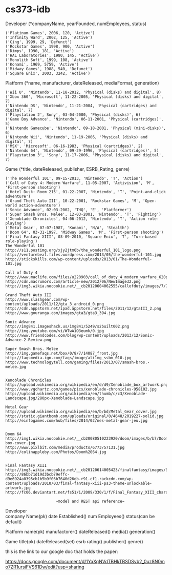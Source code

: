 cs373-idb
=========

Developer (*companyName, yearFounded, numEmployees, status)

    ('Platinum Games', 2006, 120, 'Active')
    ('Infinity Ward', 2002, 125, 'Active')
    ('Cing', 1999, 29, 'Defunct')
    ('Rockstar Games', 1998, 900, 'Active')
    ('Dimps', 1990, 181, 'Active')
    ('HAL Laboratories', 1980, 145, 'Active')
    ('Monolith Soft', 1999, 108, 'Active')
    ('Konami', 1969, 5759, 'Active')
    ('Midway Games', 1988, 540, 'Defunct')
    ('Square Enix', 2003, 3242, 'Active')


Platform (*name, manufacturer, dateReleased, mediaFormat, generation)

    ('Wii U', 'Nintendo', 11-18-2012, 'Physical (disks) and digital', 8)
    ('Xbox 360', 'Microsoft', 11-22-2005, 'Physical (disks) and digital', 7)
    ('Nintendo DS', 'Nintendo', 11-21-2004, 'Physical (cartridges) and digital', 7)
    ('Playstation 2', Sony', 03-04-2000, 'Physical (disks)', 6)
    ('Game Boy Advance', 'Nintendo', 06-11-2001, 'Physical (cartridges)', 5)
    ('Nintendo Gamecube', 'Nintendo', 09-18-2001, 'Physical (mini-disks)', 6)
    ('Nintendo Wii', 'Nintendo', 11-19-2006, 'Physical (disks) and digital', 7)
    ('MSX', 'Microsoft', 06-16-1983, 'Physical (cartridges)', 2)
    ('Nintendo 64', 'Nintendo', 09-29-1996, 'Physical (cartridges)', 5)
    ('Playstation 3', 'Sony', 11-17-2006, 'Physical (disks) and digital', 7)


Game (*title, dateReleased, publisher, ESRB_Rating, genre)

    ('The Wonderful 101', 09-15-2013, 'Nintendo', 'T', 'Action')
    ('Call of Duty 4: Modern Warfare', 11-05-2007, 'Activision', 'M', 'First-person shooting')
    ('Hotel Dusk: Room 215', 01-22-2007, 'Nintendo', 'T', 'Point-and-click adventure')
    ('Grand Theft Auto III', 10-22-2001, 'Rockstar Games', 'M', 'Open-world action-adventure')
    ('Sonic Advance', 02-03-2002, 'THQ', 'E', 'Platformer')
    ('Super Smash Bros. Melee', 12-03-2001, 'Nintendo', 'T', 'Fighting')
    ('Xenoblade Chronicles', 04-06-2012, 'Nintendo', 'T', 'Action role-playing')
    ('Metal Gear', 07-07-1987, 'Konami', 'N/A', 'Stealth')
    ('Doom 64', 03-31-1997, 'Midway Games', 'M', 'First-person shooting')
    ('Final Fantasy XIII', 03-09-2010, 'Square Enix', 'T', 'Turn-based role-playing')
	The Wonderful 101
	http://s11.postimg.org/xjy2jtm6b/the_wonderful_101_logo.png
	http://venturebeat.files.wordpress.com/2013/05/the-wonderful-101.jpg
	http://stickskills.com/wp-content/uploads/2013/01/The-Wonderful-101.jpg

	Call of Duty 4
	http://www.maclife.com/files/u220903/call_of_duty_4_modern_warfare_620px.png
	http://cdn.macrumors.com/article-new/2012/06/NewImage32.png
	http://img3.wikia.nocookie.net/__cb20120604062555/callofduty/images/7/7e/Operation_Kingfish_2013_group_crop.png

	Grand Theft Auto III
	http://www.slashgear.com/wp-content/uploads/2011/12/gta_3_android_0.png
	http://cdn.appstorm.net/ipad.appstorm.net/files/2011/12/gtaIII_2.png
	http://www.gouranga.com/images/gta3/gta3_394.jpg
	
	Sonic Advance
	http://img841.imageshack.us/img841/5249/s2built002.png
	http://img.youtube.com/vi/WTwA1O3eumk/0.jpg
	http://www.friendcodes.com/blog/wp-content/uploads/2013/12/Sonic-Advance-2-Review.png

	Super Smash Bros. Melee
	http://img.gamefaqs.net/box/0/8/7/14087_front.jpg
	http://faqsmedia.ign.com/faqs/image/ali1mg_ssbm_010.jpg
	http://www.technologytell.com/gaming/files/2013/07/smash-bros.-melee.jpg


	Xenoblade Chronicles
	http://upload.wikimedia.org/wikipedia/en/d/d9/Xenoblade_box_artwork.png
	http://www.vgchartz.com/games/pics/xenoblade-chronicles-958102.jpg
	http://upload.wikimedia.org/wikipedia/en/thumb/c/c3/Xenoblade-Landscape.jpg/280px-Xenoblade-Landscape.jpg

	Metal Gear
	http://upload.wikimedia.org/wikipedia/en/b/bd/Metal_Gear_cover.jpg
	http://static.giantbomb.com/uploads/original/0/4648/2019227-solid.jpg
	http://einfogames.com/hub/files/2014/02/nes-metal-gear-jeu.jpg


	Doom 64
	http://img1.wikia.nocookie.net/__cb20080510223920/doom/images/b/b7/Doom_64-box-cover.jpg
	http://www.pixlbit.com/media/products/6773/57131.jpg
	http://colinappleby.com/Photos/Doom%2064.jpg


	Final Fantasy XIII
	http://img3.wikia.nocookie.net/__cb20120614005423/finalfantasy/images/9/94/Final_Fantasy_XIII_Logo.jpg
	http://86bb71d19d3bcb79effc-d9e6924a0395cb1b5b9f03b7640d26eb.r91.cf1.rackcdn.com/wp-content/uploads/2010/03/final-fantasy-xiii-ps3-theme-unlockable-artwork.jpg
	http://fc06.deviantart.net/fs51/i/2009/330/1/f/Final_Fantasy_XIII_characters_by_Cloudfan174.png

                          ~model and REST api reference~
	
	
	
	
Developer	
	company Name(pk)
	date Established()
	num Employees()
	status(can be default)
	
Platform
	name(pk)
	manufactorer()
	dateReleased()
	media()
	generation()

Game
	title(pk)
	dateReleased(set)
	esrb rating()
	publisher()
	genre()
	
this is the link to our google doc that holds the paper:

https://docs.google.com/document/d/1YaXqNVdTBHkTBSDSvb2_0uz8N0mo7ZR1ursiFVS61Dw/edit?usp=sharing
